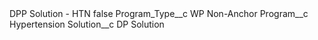 <?xml version="1.0" encoding="UTF-8"?>
<CustomMetadata xmlns="http://soap.sforce.com/2006/04/metadata" xmlns:xsi="http://www.w3.org/2001/XMLSchema-instance" xmlns:xsd="http://www.w3.org/2001/XMLSchema">
    <label>DPP Solution - HTN</label>
    <protected>false</protected>
    <values>
        <field>Program_Type__c</field>
        <value xsi:type="xsd:string">WP Non-Anchor</value>
    </values>
    <values>
        <field>Program__c</field>
        <value xsi:type="xsd:string">Hypertension</value>
    </values>
    <values>
        <field>Solution__c</field>
        <value xsi:type="xsd:string">DP Solution</value>
    </values>
</CustomMetadata>
